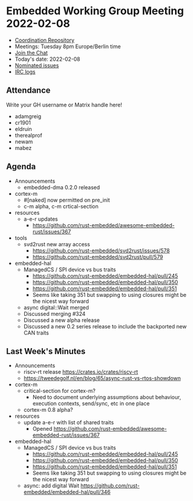 # Embedded Working Group Meeting 2022-02-08

* [Coordination Repository]
* Meetings: Tuesday 8pm Europe/Berlin time
* [Join the Chat]
* Today's date: 2022-02-08
* [Nominated issues](https://github.com/search?q=org%3Arust-embedded+label%3Anominated+is%3Aopen&type=Issues)
* [IRC logs]

[Coordination Repository]: https://github.com/rust-embedded/wg
[Join the Chat]: https://riot.im/app/#/room/#rust-embedded:matrix.org
[IRC logs]: https://libera.irclog.whitequark.org/rust-embedded/2022-02-08

## Attendance

Write your GH username or Matrix handle here!

* adamgreig
* cr1901
* eldruin
* therealprof
* newam
* mabez

## Agenda

* Announcements
    * embedded-dma 0.2.0 released
* cortex-m
    * #[naked] now permitted on pre_init
    * c-m alpha, c-m crtical-section
* resources
    * a-e-r updates
        * https://github.com/rust-embedded/awesome-embedded-rust/issues/367
* tools
    * svd2rust new array access
        * https://github.com/rust-embedded/svd2rust/issues/578
        * https://github.com/rust-embedded/svd2rust/pull/579
* embedded-hal
    * ManagedCS / SPI device vs bus traits
        * https://github.com/rust-embedded/embedded-hal/pull/245
        * https://github.com/rust-embedded/embedded-hal/pull/350
        * https://github.com/rust-embedded/embedded-hal/pull/351
        * Seems like taking 351 but swapping to using closures might be the nicest way forward
    * async digital::Wait merged
    * Discussed merging #324
    * Discussed a new alpha release
    * Discussed a new 0.2 series release to include the backported new CAN traits

## Last Week's Minutes

* Announcements
    * riscv-rt release https://crates.io/crates/riscv-rt
    * https://tweedegolf.nl/en/blog/65/async-rust-vs-rtos-showdown
* cortex-m
    * critical-section for cortex-m?
        * Need to document underlying assumptions about behaviour, execution contexts, send/sync, etc in one place
    * cortex-m 0.8 alpha?
* resources
    * update a-e-r with list of shared traits
        * Opened https://github.com/rust-embedded/awesome-embedded-rust/issues/367
* embedded-hal
    * ManagedCS / SPI device vs bus traits
        * https://github.com/rust-embedded/embedded-hal/pull/245
        * https://github.com/rust-embedded/embedded-hal/pull/350
        * https://github.com/rust-embedded/embedded-hal/pull/351
        * Seems like taking 351 but swapping to using closures might be the nicest way forward
    * async: add digital Wait https://github.com/rust-embedded/embedded-hal/pull/346

